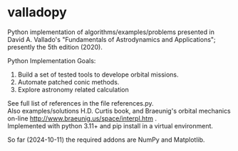# valladopy
Python implementation of algorithms/examples/problems presented in David A. Vallado's "Fundamentals of Astrodynamics and Applications"; presently the 5th edition (2020).

Python Implementation Goals:
1) Build a set of tested tools to develope orbital missions.
2) Automate patched conic methods.
3) Explore astronomy related calculation

See full list of references in the file references.py.\
Also examples/solutions H.D. Curtis book, and Braeunig's orbital mechanics on-line http://www.braeunig.us/space/interpl.htm .\
Implemented with python 3.11+ and pip install in a virtual environment.

So far (2024-10-11) the required addons are NumPy and Matplotlib.
